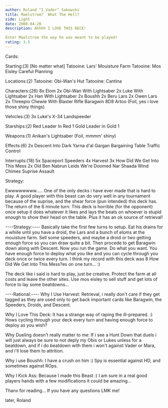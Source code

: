 ```yaml
---
author: Roland "I_Vader" Sakowski
title: Maelstrom?  What The Hell?
side: Light
date: 2000-04-20
description: Ahhhh I LOVE THIS DECK!

Enter Maelstrom the way he was meant to be played!
rating: 3.5
---
```

Cards: 

Starting:(3) [No matter what]
Tatooine: Lars' Mouisture Farm
Tatooine: Mos Eisley
Careful Planning

Locations:(2)
Tatooine: Obi-Wan's Hut
Tatooine: Cantina

Characters:(26)
8x Elom
2x Obi-Wan With Lightsaber
2x Luke With Lightsaber
2x Han With Lightsaber
2x Boushh
2x Beru Lars
2x Owen Lars
2x Threepio
Chewie With Blaster Rifle
Baragwin
8D8
Artoo (Foil, yes i love those shiny things)

Vehicles:(3)
3x Luke's X-34 Landspeeder

Starships:(2)
Red Leader In Red 1
Gold Leader in Gold 1

Weapons:(1)
Anikan's Lightsaber (Foil, mmmm' shiny)

Effects:(6)
2x Descent Into Dark
Yarna d'al Gargan
Bargaining Table
Traffic Control

Interrupts:(18)
5x Spaceport Speeders
4x Harvest
3x How Did We Get Into This Mess
2x Old Ben
Nabrun Leids
We're Doomed
Nar Shaada Wind Chimes
Suprise Assault 

Strategy: 

Ewwwwwwww..... One of the only decks i have ever made that is hard to play. A good player with this beast can do very well in any tournament because of the suprise, and the shear force (pun intended) this deck has. The return of the 6 minute turn: This deck is horrible (for the opponent) once setup it does whatever it likes and lays the beats on whoever is stupid enough to show their head on the table. Plus it has an ok source of retrieval!

----Strategy:----
Basically take the first few turns to setup. Eat his drains for a whiile until you have a droid, the Lars and a bunch of eloms at the mouisture farm. Sell some speeders, and maybe a droid or two getting enough force so you can draw quite a bit. Then procede to get Baragwin down along with Descent. Now you run the game. Do what you want. You have enough force to deploy what you like and you can cycle through you deck once or twice every turn. I think my record with this deck was 8 How Did We Get Into This Mess?es on one turn... :)

The deck like i said is hard to play, just be creative. Protect the farm at all costs and leave the other sites. Use mos eisley to sell stuff and get lots of force to lay some beatdowns...

----Rational:----
Why I Use Harvest:
Retrieval, i really don't care if they get tagged as they are used only to get back important cards like Baragwin, the Speeders, Droids, and Descent.

Why I Love This Deck:
It has a strange way of raping the ill-prepared.  :)
Hows cycling through your deck every turn and having enough force to deploy as you wish?

Why Dueling doesn't really matter to me:
If i see a Hunt Down that duels i will just always be sure to not deply my Obis or Lukes unless for a beatdown, and if i do beatdown with them i won't against Vader or Mara, and i'll lose them to attrition.

Why i use Boushh:
I have a crush on him :)
Spy is essential against HD, and sometimes against ROps.

Why I Kick Ass:
Because I made this Beast :)
I am sure in a real good players hands with a few modifications it could be amazing...

Thanx for reading... If you have any questions LMK me!

later,
Roland
